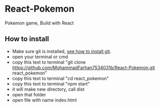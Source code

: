 # React-Pokemon
Pokemon game, Build with React

## How to install

- Make sure git is installed, [see how to install git](https://www.google.com/search?q=how+to+isntall+git&oq=how+to+isntall+git&aqs=chrome..69i57j0i10l9.4306j0j7&sourceid=chrome&ie=UTF-8). 
- open your terminal or cmd 
- copy this text to terminal "git clone https://github.com/MohammadFarhan7534031b/React-Pokemon.git react_pokemon"
- copy this text to terminal "cd react_pokemon"
- copy this text to terminal "npm start"
- it will make new directory, call dist
- open that folder
- open file with name index.html 
